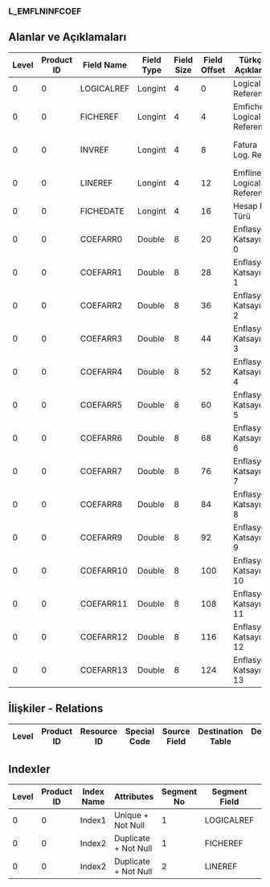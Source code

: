 ### L_EMFLNINFCOEF

## Alanlar ve Açıklamaları

**Level**|**Product ID**|**Field Name**|**Field Type**|**Field Size**|**Field Offset**|**Türkçe Açıklama**|**Expression**
-----|-----|-----|-----|-----|-----|-----|-----
0|0|LOGICALREF|Longint|4|0|Logical Reference|Logical Reference
0|0|FICHEREF|Longint|4|4|Emfiche Logical Reference|Emfiche Logical Reference
0|0|INVREF|Longint|4|8|Fatura Log. Ref.|Invoice Logical Reference
0|0|LINEREF|Longint|4|12|Emfline Logical Reference|Emfline Logical Reference
0|0|FICHEDATE|Longint|4|16|Hesap Fiş Türü|Account Fiche date
0|0|COEFARR0|Double|8|20|Enflasyon Katsayısı 0|Inflation Coefficient0
0|0|COEFARR1|Double|8|28|Enflasyon Katsayısı 1|Inflation Coefficient1
0|0|COEFARR2|Double|8|36|Enflasyon Katsayısı 2|Inflation Coefficient2
0|0|COEFARR3|Double|8|44|Enflasyon Katsayısı 3|Inflation Coefficient3
0|0|COEFARR4|Double|8|52|Enflasyon Katsayısı 4|Inflation Coefficient4
0|0|COEFARR5|Double|8|60|Enflasyon Katsayısı 5|Inflation Coefficient5
0|0|COEFARR6|Double|8|68|Enflasyon Katsayısı 6|Inflation Coefficient6
0|0|COEFARR7|Double|8|76|Enflasyon Katsayısı 7|Inflation Coefficient7
0|0|COEFARR8|Double|8|84|Enflasyon Katsayısı 8|Inflation Coefficient8
0|0|COEFARR9|Double|8|92|Enflasyon Katsayısı 9|Inflation Coefficient9
0|0|COEFARR10|Double|8|100|Enflasyon Katsayısı 10|Inflation Coefficient10
0|0|COEFARR11|Double|8|108|Enflasyon Katsayısı 11|Inflation Coefficient11
0|0|COEFARR12|Double|8|116|Enflasyon Katsayısı 12|Inflation Coefficient12
0|0|COEFARR13|Double|8|124|Enflasyon Katsayısı 13|Inflation Coefficient13

## İlişkiler - Relations

**Level**|**Product ID**|**Resource ID**|**Special Code**|**Source Field**|**Destination Table**|**Destination Field**|**Relation Type**|**Extra Condition**
-----|-----|-----|-----|-----|-----|-----|-----|-----

## Indexler

**Level**|**Product ID**|**Index Name**|**Attributes**|**Segment No**|**Segment Field**|**Sense**
-----|-----|-----|-----|-----|-----|-----
0|0|Index1|Unique + Not Null|1|LOGICALREF|Ascending
0|0|Index2|Duplicate + Not Null|1|FICHEREF|Ascending
0|0|Index2|Duplicate + Not Null|2|LINEREF|Ascending
